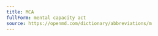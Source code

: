 ```yaml
---
title: MCA
fullForm: mental capacity act
source: https://openmd.com/dictionary/abbreviations/m
---
```

